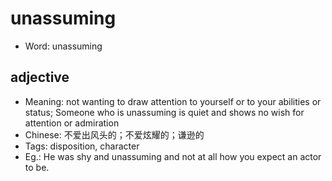 # unassuming

- Word: unassuming

## adjective

- Meaning: not wanting to draw attention to yourself or to your abilities or status; Someone who is unassuming is quiet and shows no wish for attention or admiration
- Chinese: 不爱出风头的；不爱炫耀的；谦逊的
- Tags: disposition, character
- Eg.: He was shy and unassuming and not at all how you expect an actor to be.


